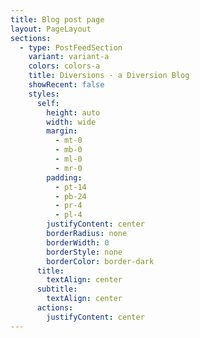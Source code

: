 ```yaml
---
title: Blog post page
layout: PageLayout
sections:
  - type: PostFeedSection
    variant: variant-a
    colors: colors-a
    title: Diversions - a Diversion Blog
    showRecent: false
    styles:
      self:
        height: auto
        width: wide
        margin:
          - mt-0
          - mb-0
          - ml-0
          - mr-0
        padding:
          - pt-14
          - pb-24
          - pr-4
          - pl-4
        justifyContent: center
        borderRadius: none
        borderWidth: 0
        borderStyle: none
        borderColor: border-dark
      title:
        textAlign: center
      subtitle:
        textAlign: center
      actions:
        justifyContent: center
---
```

